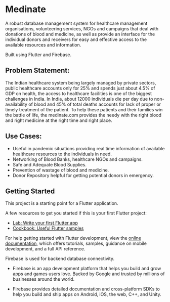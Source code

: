 # Medinate

A robust database management system for healthcare management organisations, volunteering services, NGOs and campaigns that deal with donations of blood and medicine, as well as provide an interface for the individual donors and receivers for easy and effective access to the available resources and information.

Built using Flutter and Firebase.

## Problem Statement:

The Indian healthcare system being largely managed by private sectors, public healthcare accounts only for 25% and spends just about 4.5% of GDP on health, the access to healthcare facilities is one of the biggest challenges in India. In India, about 12000 individuals die per day due to non-availability of blood and 45% of total deaths accounts for lack of proper or timely treatment of the patient.
To help these patients and their families win the battle of life, the medinate.com provides the needy with the right blood and right medicine at  the right time and right place.

## Use Cases:

- Useful in pandemic situations providing real time information of available healthcare resources to the individuals in need.
- Networking of Blood Banks, healthcare NGOs and campaigns.
- Safe and Adequate Blood Supplies.
- Prevention of wastage of blood and medicine.
- Donor Repository helpful for getting potential donors in emergency.


## Getting Started

This project is a starting point for a Flutter application.

A few resources to get you started if this is your first Flutter project:

- [Lab: Write your first Flutter app](https://docs.flutter.dev/get-started/codelab)
- [Cookbook: Useful Flutter samples](https://docs.flutter.dev/cookbook)

For help getting started with Flutter development, view the
[online documentation](https://docs.flutter.dev/), which offers tutorials,
samples, guidance on mobile development, and a full API reference.


Firebase is used for backend database connectivity.

- Firebase is an app development platform that helps you build and grow apps and games users love. Backed by Google and trusted by millions of businesses around the world.

- Firebase provides detailed documentation and cross-platform SDKs to help you build and ship apps on Android, iOS, the web, C++, and Unity.
